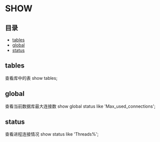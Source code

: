 # SHOW

## 目录

-   [tables](#tables)
-   [global](#global)
-   [status](#status)

## tables

查看库中的表
show tables;

## global

查看当前数据库最大连接数
show global status like 'Max\_used\_connections';

## status

查看进程连接情况
show status like 'Threads%';
